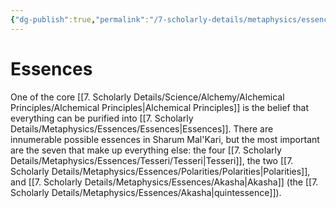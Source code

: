 ```yaml
---
{"dg-publish":true,"permalink":"/7-scholarly-details/metaphysics/essences/essences/","noteIcon":""}
---
```


# Essences

One of the core [[7. Scholarly Details/Science/Alchemy/Alchemical Principles/Alchemical Principles\|Alchemical Principles]] is the belief that everything can be purified into [[7. Scholarly Details/Metaphysics/Essences/Essences\|Essences]]. There are innumerable possible essences in Sharum Mal'Kari, but the most important are the seven that make up everything else: the four [[7. Scholarly Details/Metaphysics/Essences/Tesseri/Tesseri\|Tesseri]], the two [[7. Scholarly Details/Metaphysics/Essences/Polarities/Polarities\|Polarities]], and [[7. Scholarly Details/Metaphysics/Essences/Akasha\|Akasha]] (the [[7. Scholarly Details/Metaphysics/Essences/Akasha\|quintessence]]). 